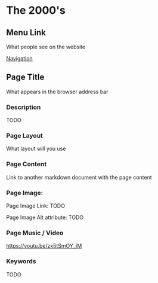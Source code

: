 # The 2000's

## Menu Link
What people see on the website

[Navigation](/content/sections/navbar.md)


## Page Title
What appears in the browser address bar


### Description
TODO


### Page Layout
What layout will you use

### Page Content
Link to another markdown document with the page content



### Page Image:

Page Image Link: TODO

Page Image Alt attribute: TODO

### Page Music / Video

https://youtu.be/zx5tSmOY_iM

### Keywords
TODO